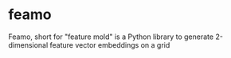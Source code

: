 # feamo
Feamo, short for "feature mold" is a Python library to generate 2-dimensional feature vector embeddings on a grid
